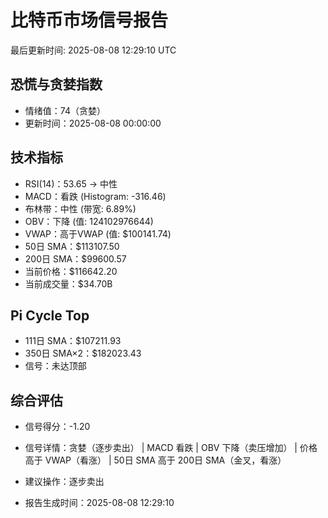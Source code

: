 # 比特币市场信号报告

最后更新时间: 2025-08-08 12:29:10 UTC

## 恐慌与贪婪指数
- 情绪值：74（贪婪）
- 更新时间：2025-08-08 00:00:00

## 技术指标
- RSI(14)：53.65 → 中性
- MACD：看跌 (Histogram: -316.46)
- 布林带：中性 (带宽: 6.89%)
- OBV：下降 (值: 124102976644)
- VWAP：高于VWAP (值: $100141.74)
- 50日 SMA：$113107.50
- 200日 SMA：$99600.57
- 当前价格：$116642.20
- 当前成交量：$34.70B

## Pi Cycle Top
- 111日 SMA：$107211.93
- 350日 SMA×2：$182023.43
- 信号：未达顶部

## 综合评估
- 信号得分：-1.20
- 信号详情：贪婪（逐步卖出） | MACD 看跌 | OBV 下降（卖压增加） | 价格高于 VWAP（看涨） | 50日 SMA 高于 200日 SMA（金叉，看涨）
- 建议操作：逐步卖出

- 报告生成时间：2025-08-08 12:29:10